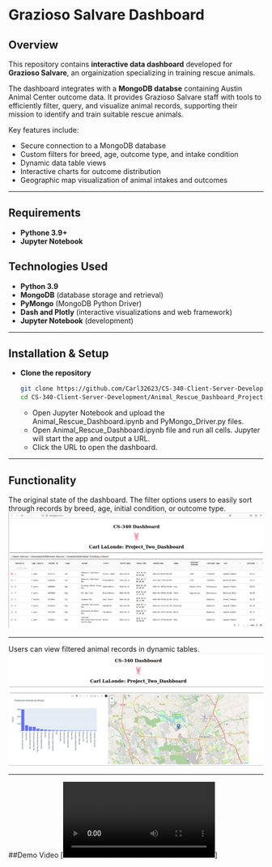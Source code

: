 # Grazioso Salvare Dashboard

## Overview
This repository contains **interactive data dashboard** developed for **Grazioso Salvare**, an orgainization specializing in training rescue animals.

The dashboard integrates with a **MongoDB databse** containing Austin Animal Center outcome data. It provides Grazioso Salvare staff with tools to efficiently filter, query, and visualize animal records, supporting their mission to identify and train suitable rescue animals.

Key features include:
 - Secure connection to a MongoDB database
 - Custom filters for breed, age, outcome type, and intake condition
 - Dynamic data table views
 - Interactive charts for outcome distribution
 - Geographic map visualization of animal intakes and outcomes

---

## Requirements
- **Pythone 3.9+**
- **Jupyter Notebook**

## Technologies Used
- **Python 3.9**
- **MongoDB** (database storage and retrieval)
- **PyMongo** (MongoDB Python Driver)
- **Dash and Plotly** (interactive visualizations and web framework)
- **Jupyter Notebook** (development)

---

## Installation & Setup
- **Clone the repository**
  ```bash
  git clone https://github.com/Carl32623/CS-340-Client-Server-Development.git
  cd CS-340-Client-Server-Development/Animal_Rescue_Dashboard_Project
  ```
  - Open Jupyter Notebook and upload the Animal_Rescue_Dashboard.ipynb and PyMongo_Driver.py files.
  - Open Animal_Rescue_Dashboard.ipynb file and run all cells.  Jupyter will start the app and output a URL.
  - Click the URL to open the dashboard.

---

## Functionality
The original state of the dashboard. The filter options users to easily sort through records by breed, age, initial condition, or outcome type.
![Datatable Screenshot](ScreenShots/Screenshot%201.png)

---

Users can view filtered animal records in dynamic tables.
![Graph & Map Screenshot](ScreenShots/Screenshot%204.png)

---

##Demo Video
[![Short Screencast](ScreenShots/C_LaLonde_ProjectTwo_Screencast.mp4)]

